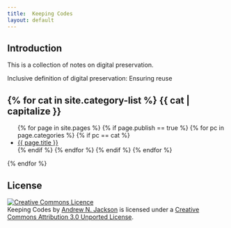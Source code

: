 ```yaml
---
title:  Keeping Codes
layout: default
---
```


Introduction
------------

This is a collection of notes on digital preservation.

Inclusive definition of digital preservation: Ensuring reuse


{% for cat in site.category-list %}
{{ cat | capitalize }}
---------
<ul>
{% for page in site.pages %}
{% if page.publish == true %}
{% for pc in page.categories %}
{% if pc == cat %}
<li><a href="{{ site.baseurl }}{{ page.url }}">{{ page.title }}</a></li>
{% endif %}   <!-- cat-match-p -->
{% endfor %}  <!-- page-category -->
{% endif %}   <!-- publish-p -->
{% endfor %} <!-- page -->
</ul>
{% endfor %}  <!-- cat -->


License
-------
<a rel="license" href="http://creativecommons.org/licenses/by/3.0/deed.en_GB"><img alt="Creative Commons Licence" style="border-width:0" src="http://i.creativecommons.org/l/by/3.0/80x15.png" /></a><br /><span xmlns:dct="http://purl.org/dc/terms/" property="dct:title">Keeping Codes</span> by <a xmlns:cc="http://creativecommons.org/ns#" href="http://anjackson.github.io/dp-notes/" property="cc:attributionName" rel="cc:attributionURL">Andrew N. Jackson</a> is licensed under a <a rel="license" href="http://creativecommons.org/licenses/by/3.0/deed.en_GB">Creative Commons Attribution 3.0 Unported License</a>.
